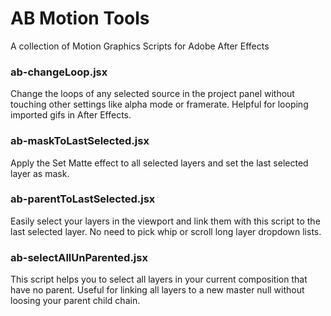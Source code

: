 # AB Motion Tools
A collection of Motion Graphics Scripts for Adobe After Effects

### ab-changeLoop.jsx
Change the loops of any selected source in the project panel without touching other settings like alpha mode or framerate. Helpful for looping imported gifs in After Effects.

### ab-maskToLastSelected.jsx
Apply the Set Matte effect to all selected layers and set the last selected layer as mask.

### ab-parentToLastSelected.jsx
Easily select your layers in the viewport and link them with this script to the last selected layer. No need to pick whip or scroll long layer dropdown lists.

### ab-selectAllUnParented.jsx
This script helps you to select all layers in your current composition that have no parent. Useful for linking all layers to a new master null without loosing your parent child chain.
